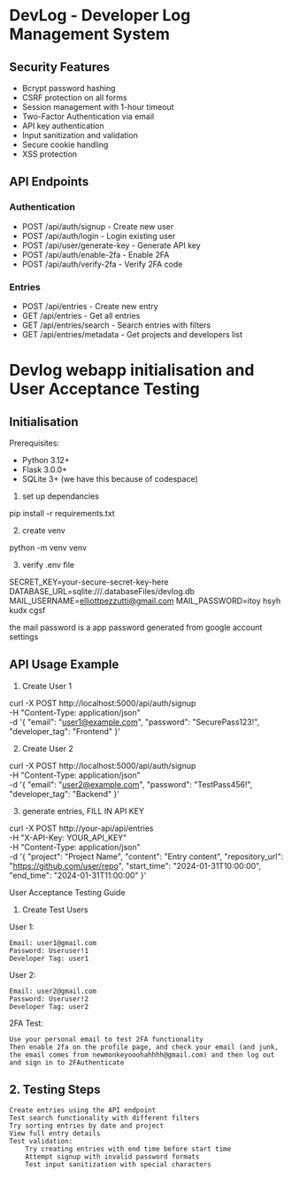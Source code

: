 # DevLog - Developer Log Management System

## Security Features
- Bcrypt password hashing
- CSRF protection on all forms
- Session management with 1-hour timeout
- Two-Factor Authentication via email
- API key authentication
- Input sanitization and validation
- Secure cookie handling
- XSS protection

## API Endpoints

### Authentication
- POST /api/auth/signup     - Create new user
- POST /api/auth/login      - Login existing user
- POST /api/user/generate-key - Generate API key
- POST /api/auth/enable-2fa - Enable 2FA
- POST /api/auth/verify-2fa - Verify 2FA code

### Entries
- POST /api/entries         - Create new entry
- GET  /api/entries        - Get all entries
- GET  /api/entries/search - Search entries with filters
- GET  /api/entries/metadata - Get projects and developers list

# Devlog webapp initialisation and User Acceptance Testing

## Initialisation
Prerequisites:
- Python 3.12+
- Flask 3.0.0+
- SQLite 3+
(we have this because of codespace)

1. set up dependancies

  pip install -r requirements.txt

2. create venv

  python -m venv venv

3. verify .env file

  SECRET_KEY=your-secure-secret-key-here
  DATABASE_URL=sqlite:///.databaseFiles/devlog.db
  MAIL_USERNAME=elliottpezzutti@gmail.com
  MAIL_PASSWORD=itoy hsyh kudx cgsf 

the mail password is a app password generated from google account settings





## API Usage Example
1. Create User 1

  curl -X POST http://localhost:5000/api/auth/signup \
    -H "Content-Type: application/json" \
    -d '{
      "email": "user1@example.com",
      "password": "SecurePass123!",
      "developer_tag": "Frontend"
    }'

2. Create User 2

  curl -X POST http://localhost:5000/api/auth/signup \
    -H "Content-Type: application/json" \
    -d '{
      "email": "user2@example.com",
      "password": "TestPass456!",
      "developer_tag": "Backend"
    }'

3. generate entries, FILL IN API KEY

  curl -X POST http://your-api/api/entries \
    -H "X-API-Key: YOUR_API_KEY" \
    -H "Content-Type: application/json" \
    -d '{
      "project": "Project Name",
      "content": "Entry content",
      "repository_url": "https://github.com/user/repo",
      "start_time": "2024-01-31T10:00:00",
      "end_time": "2024-01-31T11:00:00"
    }'

User Acceptance Testing Guide
1. Create Test Users

User 1:

    Email: user1@gmail.com
    Password: Useruser!1
    Developer Tag: user1

User 2:

    Email: user2@gmail.com
    Password: Useruser!2
    Developer Tag: user2

2FA Test:

    Use your personal email to test 2FA functionality
    Then enable 2fa on the profile page, and check your email (and junk, the email comes from newmonkeyooohahhhh@gmail.com) and then log out and sign in to 2FAuthenticate

## 2. Testing Steps

    Create entries using the API endpoint
    Test search functionality with different filters
    Try sorting entries by date and project
    View full entry details
    Test validation:
        Try creating entries with end time before start time
        Attempt signup with invalid password formats
        Test input sanitization with special characters
